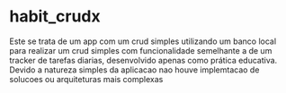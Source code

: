 # habit_crudx

Este se trata de um app com um crud simples utilizando um banco local para realizar um crud simples com funcionalidade semelhante a de um tracker de tarefas diarias, desenvolvido apenas como prática educativa. Devido a natureza simples da aplicacao nao houve implemtacao de solucoes ou arquiteturas mais complexas
